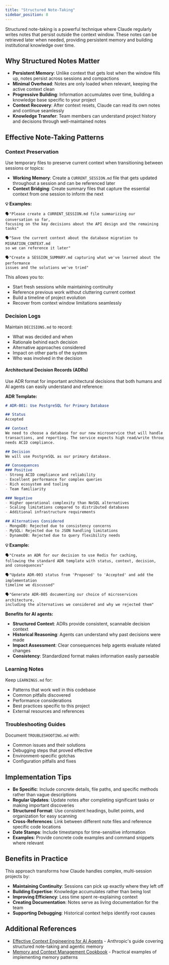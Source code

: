 ```yaml
---
title: "Structured Note-Taking"
sidebar_position: 8
---
```


Structured note-taking is a powerful technique where Claude regularly writes notes that persist outside the context window. These notes can be retrieved later when needed, providing persistent memory and building institutional knowledge over time.

## Why Structured Notes Matter

- **Persistent Memory**: Unlike context that gets lost when the window fills up, notes persist across sessions and compactions
- **Minimal Overhead**: Notes are only loaded when relevant, keeping the active context clean
- **Progressive Building**: Information accumulates over time, building a knowledge base specific to your project
- **Context Recovery**: After context resets, Claude can read its own notes and continue seamlessly
- **Knowledge Transfer**: Team members can understand project history and decisions through well-maintained notes

## Effective Note-Taking Patterns

### Context Preservation
Use temporary files to preserve current context when transitioning between sessions or topics:
- **Working Memory**: Create a `CURRENT_SESSION.md` file that gets updated throughout a session and can be referenced later
- **Context Bridging**: Create summary files that capture the essential context from one session to inform the next

**💡 Examples:**

```
🗣️"Please create a CURRENT_SESSION.md file summarizing our conversation so far, 
focusing on the key decisions about the API design and the remaining tasks"

🗣️"Save the current context about the database migration to MIGRATION_CONTEXT.md 
so we can reference it later"

🗣️"Create a SESSION_SUMMARY.md capturing what we've learned about the performance 
issues and the solutions we've tried"
```

This allows you to:
- Start fresh sessions while maintaining continuity
- Reference previous work without cluttering current context
- Build a timeline of project evolution
- Recover from context window limitations seamlessly

### Decision Logs
Maintain `DECISIONS.md` to record:
- What was decided and when
- Rationale behind each decision
- Alternative approaches considered
- Impact on other parts of the system
- Who was involved in the decision

#### Architectural Decision Records (ADRs)
Use ADR format for important architectural decisions that both humans and AI agents can easily understand and reference:

**ADR Template:**
```markdown
# ADR-001: Use PostgreSQL for Primary Database

## Status
Accepted

## Context
We need to choose a database for our new microservice that will handle user data,
transactions, and reporting. The service expects high read/write throughput and
needs ACID compliance.

## Decision
We will use PostgreSQL as our primary database.

## Consequences
### Positive
- Strong ACID compliance and reliability
- Excellent performance for complex queries
- Rich ecosystem and tooling
- Team familiarity

### Negative
- Higher operational complexity than NoSQL alternatives
- Scaling limitations compared to distributed databases
- Additional infrastructure requirements

## Alternatives Considered
- MongoDB: Rejected due to consistency concerns
- MySQL: Rejected due to JSON handling limitations
- DynamoDB: Rejected due to query flexibility needs
```

**💡 Example:**

```
🗣️"Create an ADR for our decision to use Redis for caching, 
following the standard ADR template with status, context, decision, and consequences"

🗣️"Update ADR-003 status from 'Proposed' to 'Accepted' and add the implementation 
timeline we discussed"

🗣️"Generate ADR-005 documenting our choice of microservices architecture,
including the alternatives we considered and why we rejected them"
```

**Benefits for AI agents:**
- **Structured Context**: ADRs provide consistent, scannable decision context
- **Historical Reasoning**: Agents can understand why past decisions were made
- **Impact Assessment**: Clear consequences help agents evaluate related changes
- **Consistency**: Standardized format makes information easily parseable

### Learning Notes
Keep `LEARNINGS.md` for:
- Patterns that work well in this codebase
- Common pitfalls discovered
- Performance considerations
- Best practices specific to this project
- External resources and references

### Troubleshooting Guides
Document `TROUBLESHOOTING.md` with:
- Common issues and their solutions
- Debugging steps that proved effective
- Environment-specific gotchas
- Configuration pitfalls and fixes

## Implementation Tips

- **Be Specific**: Include concrete details, file paths, and specific methods rather than vague descriptions
- **Regular Updates**: Update notes after completing significant tasks or making important discoveries
- **Structured Format**: Use consistent headings, bullet points, and organization for easy scanning
- **Cross-References**: Link between different note files and reference specific code locations
- **Date Stamps**: Include timestamps for time-sensitive information
- **Examples**: Provide concrete code examples and command snippets where relevant

## Benefits in Practice

This approach transforms how Claude handles complex, multi-session projects by:
- **Maintaining Continuity**: Sessions can pick up exactly where they left off
- **Building Expertise**: Knowledge accumulates rather than being lost
- **Improving Efficiency**: Less time spent re-explaining context
- **Creating Documentation**: Notes serve as living documentation for the team
- **Supporting Debugging**: Historical context helps identify root causes

## Additional References

- [Effective Context Engineering for AI Agents](https://www.anthropic.com/engineering/effective-context-engineering-for-ai-agents) - Anthropic's guide covering structured note-taking and agentic memory
- [Memory and Context Management Cookbook](https://github.com/anthropics/claude-cookbooks/blob/main/tool_use/memory_cookbook.ipynb) - Practical examples of implementing memory patterns